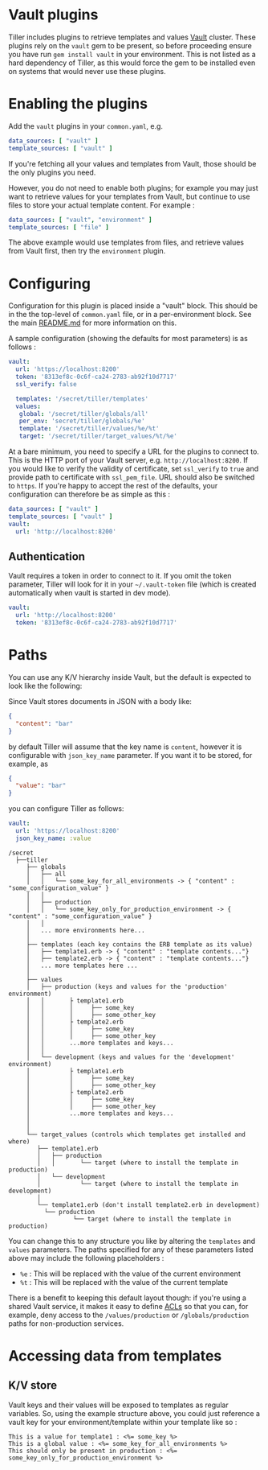 # Vault plugins

Tiller includes plugins to retrieve templates and values [Vault](https://www.vaultproject.io) cluster. These plugins rely on the `vault` gem to be present, so before proceeding ensure you have run `gem install vault` in your environment. This is not listed as a hard dependency of Tiller, as this would force the gem to be installed even on systems that would never use these plugins.

# Enabling the plugins
Add the `vault` plugins in your `common.yaml`, e.g.

```yaml
data_sources: [ "vault" ]
template_sources: [ "vault" ]
```

If you're fetching all your values and templates from Vault, those should be the only plugins you need.

However, you do not need to enable both plugins; for example you may just want to retrieve values for your templates from Vault, but continue to use files to store your actual template content. For example :

```yaml
data_sources: [ "vault", "environment" ]
template_sources: [ "file" ]
```

The above example would use templates from files, and retrieve values from Vault first, then try the `environment` plugin.


# Configuring
Configuration for this plugin is placed inside a "vault" block. This should be in the the top-level of `common.yaml` file, or in a per-environment block. See the main [README.md](https://github.com/markround/tiller/blob/master/README.md#common-configuration) for more information on this.

A sample configuration (showing the defaults for most parameters) is as follows :

```yaml
vault:
  url: 'https://localhost:8200'
  token: '8313ef8c-0c6f-ca24-2783-ab92f10d7717'
  ssl_verify: false

  templates: '/secret/tiller/templates'
  values:
   global: '/secret/tiller/globals/all'
   per_env: 'secret/tiller/globals/%e'
   template: '/secret/tiller/values/%e/%t'
   target: '/secret/tiller/target_values/%t/%e'
```

At a bare minimum, you need to specify a URL for the plugins to connect to. This is the HTTP port of your Vault server, e.g. `http://localhost:8200`. If you would like to verify the validity of certificate, set `ssl_verify` to `true` and provide path to certificate with `ssl_pem_file`. URL should also be switched to `https`. If you're happy to accept the rest of the defaults, your configuration can therefore be as simple as this :

```yaml
data_sources: [ "vault" ]
template_sources: [ "vault" ]
vault:
  url: 'http://localhost:8200'
```

## Authentication

Vault requires a token in order to connect to it. If you omit the token parameter, Tiller will look for it in your `~/.vault-token` file (which is created automatically when vault is started in dev mode). 
 

```yaml
vault:
  url: 'http://localhost:8200'
  token: '8313ef8c-0c6f-ca24-2783-ab92f10d7717'
```

# Paths
You can use any K/V hierarchy inside Vault, but the default is expected to look like the following:

Since Vault stores documents in JSON with a body like: 

```json
{
  "content": "bar"
}
```

by default Tiller will assume that the key name is `content`, however it is configurable with `json_key_name` parameter. If you want it to be stored, for example, as 

```json
{
  "value": "bar"
}
```

you can configure Tiller as follows: 

```yaml
vault:
  url: 'https://localhost:8200'
  json_key_name: :value
```
	/secret
	  ├──tiller
		 ├── globals
	 	 │   ├── all
	 	 │   │   └── some_key_for_all_environments -> { "content" : "some_configuration_value" }
	 	 │   │
	 	 │   ├── production
	 	 │   │   └── some_key_only_for_production_environment -> { "content" : "some_configuration_value" }
	 	 │   │
	 	 │   ... more environments here...
	 	 │
	 	 ├── templates (each key contains the ERB template as its value)
	 	 │   ├── template1.erb -> { "content" : "template contents..."}
	 	 │   ├── template2.erb -> { "content" : "template contents..."}
	 	 │   ... more templates here ...
	 	 │
	 	 ├── values
	 	 │   ├── production (keys and values for the 'production' environment)
	 	 │   │       ├ template1.erb
	 	 │   │       │     ├── some_key 
	 	 │   │       │     ├── some_other_key
     	 │   │       ├ template2.erb
	 	 │   │       │     ├── some_key
	 	 │   │       │     ├── some_other_key
     	 │   │       ...more templates and keys...
 	 	 │   │
 	 	 │   └── development (keys and values for the 'development' environment)
	 	 │           ├ template1.erb
	 	 │           │     ├── some_key
	 	 │           │     ├── some_other_key
     	 │           ├ template2.erb
	 	 │           │     ├── some_key
	 	 │           │     ├── some_other_key
     	 │           ...more templates and keys...
 	 	 │
 	 	 │
    	 └── target_values (controls which templates get installed and where)
	     	├── template1.erb
	     	│   ├── production
	     	│   │       └── target (where to install the template in production)
	     	│   └── development
	     	│           └── target (where to install the template in development)
	     	│
	     	└── template1.erb (don't install template2.erb in development)
	       	  └── production
	                  └── target (where to install the template in production)



You can change this to any structure you like by altering the `templates` and `values` parameters. The paths specified for any of these parameters listed above may include the following placeholders :

* `%e` : This will be replaced with the value of the current environment
* `%t` : This will be replaced with the value of the current template

There is a benefit to keeping this default layout though: if you're using a shared Vault service, it makes it easy to define [ACLs](https://www.vaultproject.io/intro/getting-started/acl.html) so that you can, for example, deny access to the `/values/production` or `/globals/production` paths for non-production services.

# Accessing data from templates

## K/V store
Vault keys and their values will be exposed to templates as regular variables. So, using the example structure above, you could just reference a vault key for your environment/template within your template like so :

```erb
This is a value for template1 : <%= some_key %>
This is a global value : <%= some_key_for_all_environments %>
This should only be present in production : <%= some_key_only_for_production_environment %>
```

